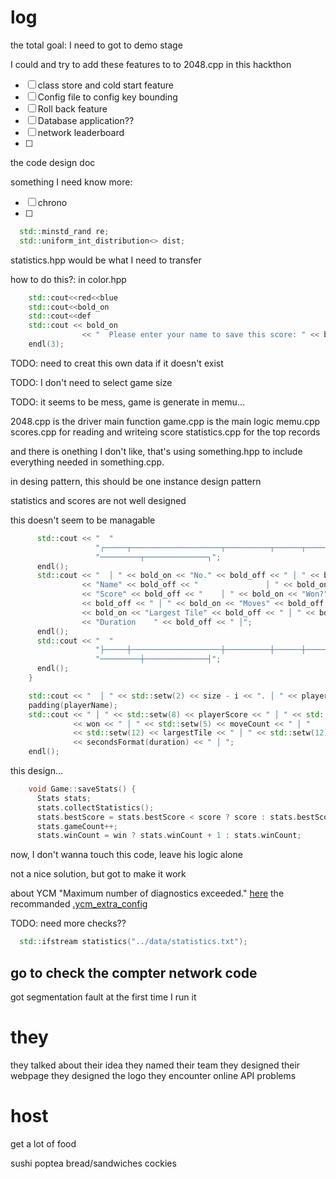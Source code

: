 log
================================================================================
the total goal: I need to got to demo stage

I could and try to add these features to to 2048.cpp in this hackthon
- [ ] class store and cold start feature
- [ ] Config file to config key bounding
- [ ] Roll back feature
- [ ] Database application??
- [ ] network leaderboard
- [ ]

the code design doc

something I need know more:
- [ ] chrono
- [ ]

```cpp
  std::minstd_rand re;
  std::uniform_int_distribution<> dist;
```

statistics.hpp would be what I need to transfer

how to do this?: in color.hpp
```cpp
    std::cout<<red<<blue
    std::cout<<bold_on
    std::cout<<def
    std::cout << bold_on
                << "  Please enter your name to save this score: " << bold_off;
    endl(3);
```

TODO:
need to creat this own data if it doesn't exist

TODO:
I don't need to select game size

TODO:
it seems to be mess, game is generate in memu...

2048.cpp is the driver main function
game.cpp is the main logic
memu.cpp
scores.cpp for reading and writeing score
statistics.cpp for the top records

and there is onething I don't like, that's
using something.hpp to include everything needed in something.cpp.

in desing pattern, this should be one instance design pattern

statistics and scores are not well designed

this doesn't seem to be managable
```cpp
      std::cout << "  "
                   "┌─────┬────────────────────┬──────────┬──────┬───────┬─────"
                   "─────────┬──────────────┐";
      endl();
      std::cout << "  │ " << bold_on << "No." << bold_off << " │ " << bold_on
                << "Name" << bold_off << "               │ " << bold_on
                << "Score" << bold_off << "    │ " << bold_on << "Won?"
                << bold_off << " │ " << bold_on << "Moves" << bold_off << " │ "
                << bold_on << "Largest Tile" << bold_off << " │ " << bold_on
                << "Duration    " << bold_off << " │";
      endl();
      std::cout << "  "
                   "├─────┼────────────────────┼──────────┼──────┼───────┼─────"
                   "─────────┼──────────────┤";
      endl();
    }

    std::cout << "  │ " << std::setw(2) << size - i << ". │ " << playerName;
    padding(playerName);
    std::cout << " │ " << std::setw(8) << playerScore << " │ " << std::setw(4)
              << won << " │ " << std::setw(5) << moveCount << " │ "
              << std::setw(12) << largestTile << " │ " << std::setw(12)
              << secondsFormat(duration) << " │ ";
    endl();
```

this design...
```cpp
    void Game::saveStats() {
      Stats stats;
      stats.collectStatistics();
      stats.bestScore = stats.bestScore < score ? score : stats.bestScore;
      stats.gameCount++;
      stats.winCount = win ? stats.winCount + 1 : stats.winCount;
```

now, I don't wanna touch this code, leave his logic alone

not a nice solution, but got to make it work

about YCM "Maximum number of diagnostics exceeded."
[here](https://github.com/theodelrieu/dotfiles/blob/master/.ycm_extra_conf.py)
the recommanded [.ycm_extra_config](https://github.com/theodelrieu/dotfiles/blob/master/.ycm_extra_conf.py)

TODO: need more checks??
```cpp
  std::ifstream statistics("../data/statistics.txt");
```

go to check the compter network code
--------------------------------------------------------------------------------

got segmentation fault at the first time I run it


they
================================================================================
they talked about their idea
they named their team
they designed their webpage
they designed the logo
they encounter online API problems

host
================================================================================

get a lot of food

sushi
poptea
bread/sandwiches
cockies
